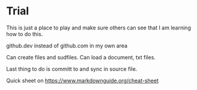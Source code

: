 # Trial
This is just a place to play and make sure others can see that I am learning how to do this.

github.dev instead of github.com in my own area

Can create files and sudfiles.
Can load a document, txt files.


Last thing to do is committ to and sync in source file.

Quick sheet on https://www.markdownguide.org/cheat-sheet